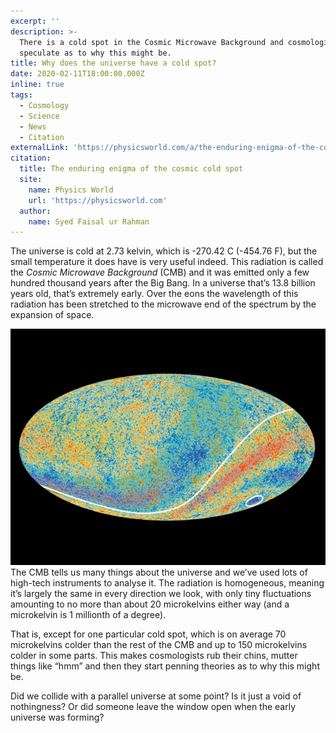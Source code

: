 ```yaml
---
excerpt: ''
description: >-
  There is a cold spot in the Cosmic Microwave Background and cosmologists
  speculate as to why this might be.
title: Why does the universe have a cold spot?
date: 2020-02-11T18:00:00.000Z
inline: true
tags:
  - Cosmology
  - Science
  - News
  - Citation
externalLink: 'https://physicsworld.com/a/the-enduring-enigma-of-the-cosmic-cold-spot/'
citation:
  title: The enduring enigma of the cosmic cold spot
  site:
    name: Physics World
    url: 'https://physicsworld.com'
  author:
    name: Syed Faisal ur Rahman
---
```

The universe is cold at 2.73 kelvin, which is -270.42 C (-454.76 F), but the small temperature it does have is very useful indeed. This radiation is called the *Cosmic Microwave Background* (CMB) and it was emitted only a few hundred thousand years after the Big Bang. In a universe that’s 13.8 billion years old, that’s extremely early. Over the eons the wavelength of this radiation has been stretched to the microwave end of the spectrum by the expansion of space.

![CMB map picturing the cold spot.](/assets/images/posts/2020/02/2020-02-11-universe-cold-spot.jpg "caption=Cold spot, circled bottom right.|class=s50 right|title=Cold spot, circled bottom right.|@itemprop=image")The CMB tells us many things about the universe and we’ve used lots of high-tech instruments to analyse it. The radiation is homogeneous, meaning it’s largely the same in every direction we look, with only tiny fluctuations amounting to no more than about 20 microkelvins either way (and a microkelvin is 1 millionth of a degree).

That is, except for one particular cold spot, which is on average 70 microkelvins colder than the rest of the CMB and up to 150 microkelvins colder in some parts. This makes cosmologists rub their chins, mutter things like “hmm” and then they start penning theories as to why this might be.

Did we collide with a parallel universe at some point? Is it just a void of nothingness? Or did someone leave the window open when the early universe was forming? 



